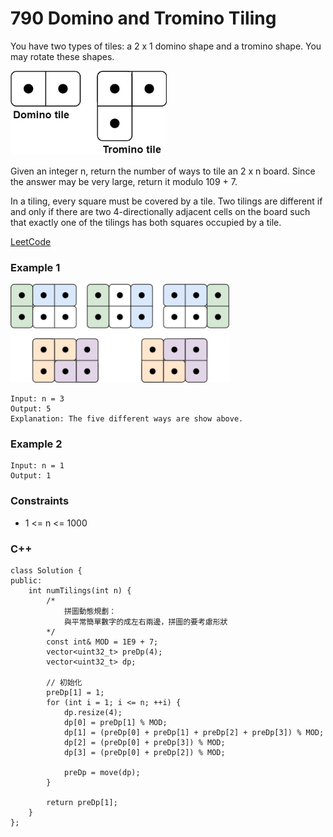 # 790 Domino and Tromino Tiling

You have two types of tiles: a 2 x 1 domino shape and a tromino shape. You may rotate these shapes.

<img src="img/790_1.jpg" width = "250"/>

Given an integer n, return the number of ways to tile an 2 x n board. Since the answer may be very large, return it modulo 109 + 7.

In a tiling, every square must be covered by a tile. Two tilings are different if and only if there are two 4-directionally adjacent cells on the board such that exactly one of the tilings has both squares occupied by a tile.

[LeetCode](https://leetcode.cn/problems/domino-and-tromino-tiling/)

### Example 1

<img src="img/790_2.jpg" width = "350"/>

```
Input: n = 3
Output: 5
Explanation: The five different ways are show above.
```

### Example 2

```
Input: n = 1
Output: 1
```
 

### Constraints

* 1 <= n <= 1000

### C++ 

```
class Solution {
public:
    int numTilings(int n) {
        /*
            拼圖動態規劃：
            與平常簡單數字的成左右兩邊，拼圖的要考慮形狀
        */
        const int& MOD = 1E9 + 7;
        vector<uint32_t> preDp(4);
        vector<uint32_t> dp;

        // 初始化
        preDp[1] = 1;
        for (int i = 1; i <= n; ++i) {
            dp.resize(4);
            dp[0] = preDp[1] % MOD;
            dp[1] = (preDp[0] + preDp[1] + preDp[2] + preDp[3]) % MOD;
            dp[2] = (preDp[0] + preDp[3]) % MOD;
            dp[3] = (preDp[0] + preDp[2]) % MOD;

            preDp = move(dp);
        }

        return preDp[1];
    }
};
```
